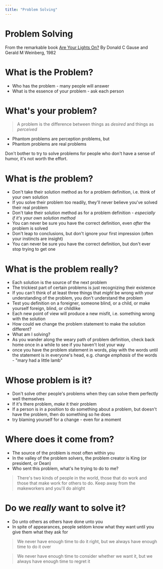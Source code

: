 ```yaml
---
title: "Problem Solving"
---
```

# Problem Solving

From the remarkable book [Are Your Lights On?](http://amzn.eu/1FL7tJI) By Donald C Gause and Gerald M Weinberg, 1982

# What is the Problem?

* Who has the problem - many people will answer
* What is the essence of your problem - ask each person

# What's your problem?
> A problem is the difference between things as _desired_ and things as _perceived_

* Phantom problems are perception problems, but
* Phantom problems are real problems

Don't bother to try to solve problems for people who don't have a sense of humor, it's not worth the effort.

# What is _the_ problem?
* Don't take their solution method as for a problem definition, i.e. think of your own solution
* If you solve their problem too readily, they'll never believe you've solved their real problem
* Don't take their solution method as for a problem definition - _especially if it's your own solution method_
* You can never be sure you have the correct definition, even _after_ the problem is solved
* Don't leap to conclusions, but don't ignore your first impression (often your instincts are insight)
* You can never be sure you have the correct definition, but don't ever stop trying to get one

# What is the problem really?
* Each solution is the source of the next problem
* The trickiest part of certain problems is just recognizing their existence
* If you can't think of at least three things that _might_ be wrong with your understanding of the problem, you don't understand the problem
* Test you definition on a foreigner, someone blind, or a child, or make yourself foreign, blind, or childlike
* Each new point of view will produce a new misfit, i.e. something wrong with the solution
* How could we change the problem statement to make the solution different?
* What am I solving?
* As you wander along the weary path of problem definition, check back home once in a while to see if you haven't lost your way
* once you have the problem statement in words, play with the words until the statement is in everyone's head, e.g. change _emphasis_ of the words - "mary had a little lamb"

# Whose problem is it?
* Don't solve other people's problems when they can solve them perfectly well themselves
* If it's there problem, _make_ it their problem
* If a person is in a position to do something about a problem, but doesn't have the problem, then do something so he does
* try blaming yourself for a change - even for a moment

# Where does it come from?
* The source of the problem is most often within you
* In the valley of the problem solvers, the problem creator is King (or president, or Dean)
* Who sent this problem, what's he trying to do to me?
> There's two kinds of people in the world, those that do work and those that make work for others to do.  Keep away from the makeworkers and you'll do alright

# Do we _really_ want to solve it?
* Do unto others as others have done unto you
* In spite of appearances, people seldom know what they want until you give them what they ask for

> We never have enough time to do it right, but we always have enough time to do it over

> We never have enough time to consider whether we want it, but we always have enough time to regret it